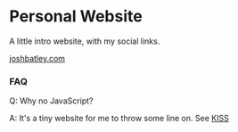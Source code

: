 # Personal Website

A little intro website, with my social links.

[joshbatley.com](https://joshbatley.com)

### FAQ

Q: Why no JavaScript?

A: It's a tiny website for me to throw some line on. See [KISS](https://en.wikipedia.org/wiki/KISS_principle)

